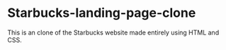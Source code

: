 # Starbucks-landing-page-clone
This is an clone of the Starbucks website made entirely using HTML and CSS.
